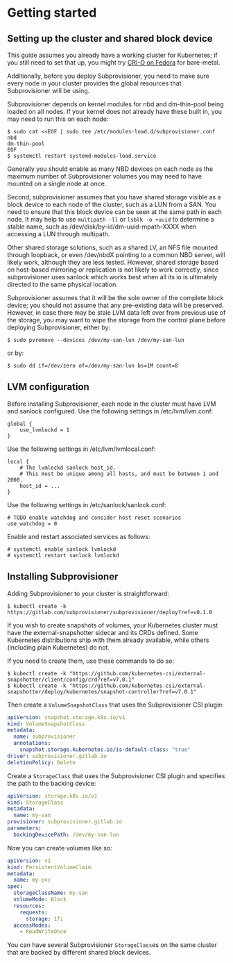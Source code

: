 # Getting started

## Setting up the cluster and shared block device

This guide assumes you already have a working cluster for Kubernetes;
if you still need to set that up, you might try [CRI-O on
Fedora](https://fedoramagazine.org/kubernetes-with-cri-o-on-fedora-linux-39/)
for bare-metal.

[//]: # (Comment - this would be a good place to add information on
how to set up a Kubevirt or minikube setup)

Additionally, before you deploy Subprovisioner, you need to make sure
every node in your cluster provides the global resources that
Subprovisioner will be using.

Subprovisioner depends on kernel modules for nbd and dm-thin-pool
being loaded on all nodes.  If your kernel does not already have these
built in, you may need to run this on each node:

```console
$ sudo cat <<EOF | sudo tee /etc/modules-load.d/subprovisioner.conf
nbd
dm-thin-pool
EOF
$ systemctl restart systemd-modules-load.service
```

Generally you should enable as many NBD devices on each node as the
maximum number of Subprovisioner volumes you may need to have mounted
on a single node at once.

Second, subprovisioner assumes that you have shared storage visible as
a block device to each node of the cluster, such as a LUN from a SAN.
You need to ensure that this block device can be seen at the same path
in each node.  It may help to use `multipath -ll` or `lsblk -o +uuid`
to determine a stable name, such as /dev/disk/by-id/dm-uuid-mpath-XXXX
when accessing a LUN through multipath.

Other shared storage solutions, such as a shared LV, an NFS file
mounted through loopback, or even /dev/nbdX pointing to a common NBD
server, will likely work, although they are less tested.  However,
shared storage based on host-based mirroring or replication is not
likely to work correctly, since subprovisioner uses sanlock which
works best when all its io is ultimately directed to the same physical
location.

Subprovisioner assumes that it will be the sole owner of the complete
block device; you should not assume that any pre-existing data will be
preserved.  However, in case there may be stale LVM data left over
from previous use of the storage, you may want to wipe the storage
from the control plane before deploying Subprovisioner, either by:

```console
$ sudo pvremove --devices /dev/my-san-lun /dev/my-san-lun
```

or by:

```
$ sudo dd if=/dev/zero of=/dev/my-san-lun bs=1M count=8
```

## LVM configuration

Before installing Subprovisioner, each node in the cluster must have LVM and
sanlock configured.  Use the following settings in /etc/lvm/lvm.conf:

```
global {
	use_lvmlockd = 1
}
```

Use the following settings in /etc/lvm/lvmlocal.conf:

```
local {
	# The lvmlockd sanlock host_id.
	# This must be unique among all hosts, and must be between 1 and 2000.
	host_id = ...
}
```

Use the following settings in /etc/sanlock/sanlock.conf:

```
# TODO enable watchdog and consider host reset scenarios
use_watchdog = 0
```

Enable and restart associated services as follows:

```
# systemctl enable sanlock lvmlockd
# systemctl restart sanlock lvmlockd
```

## Installing Subprovisioner

Adding Subprovisioner to your cluster is straightforward:

```console
$ kubectl create -k https://gitlab.com/subprovisioner/subprovisioner/deploy?ref=v0.1.0
```

If you wish to create snapshots of volumes, your Kubernetes cluster must have
the external-snapshotter sidecar and its CRDs defined. Some Kubernetes
distributions ship with them already available, while others (including plain
Kubernetes) do not.

If you need to create them, use these commands to do so:

```console
$ kubectl create -k "https://github.com/kubernetes-csi/external-snapshotter/client/config/crd?ref=v7.0.1"
$ kubectl create -k "https://github.com/kubernetes-csi/external-snapshotter/deploy/kubernetes/snapshot-controller?ref=v7.0.1"
```

Then create a `VolumeSnapshotClass` that uses the Subprovisioner CSI plugin:

```yaml
apiVersion: snapshot.storage.k8s.io/v1
kind: VolumeSnapshotClass
metadata:
  name: subprovisioner
  annotations:
    snapshot.storage.kubernetes.io/is-default-class: "true"
driver: subprovisioner.gitlab.io
deletionPolicy: Delete
```

Create a `StorageClass` that uses the Subprovisioner CSI plugin and specifies
the path to the backing device:

```yaml
apiVersion: storage.k8s.io/v1
kind: StorageClass
metadata:
  name: my-san
provisioner: subprovisioner.gitlab.io
parameters:
  backingDevicePath: /dev/my-san-lun
```

Now you can create volumes like so:

```yaml
apiVersion: v1
kind: PersistentVolumeClaim
metadata:
  name: my-pvc
spec:
  storageClassName: my-san
  volumeMode: Block
  resources:
    requests:
      storage: 1Ti
  accessModes:
    - ReadWriteOnce
```

You can have several Subprovisioner `StorageClass`es on the same cluster that
are backed by different shared block devices.
